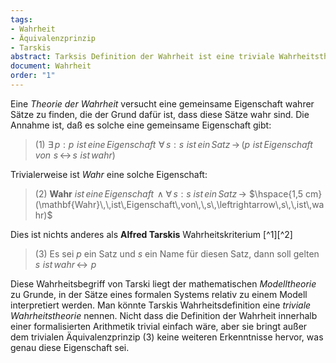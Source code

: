 ```yaml
---
tags:
- Wahrheit
- Äquivalenzprinzip
- Tarskis
abstract: Tarksis Definition der Wahrheit ist eine triviale Wahrheitstheorie.
document: Wahrheit
order: "1"
---
```


Eine _Theorie der Wahrheit_ versucht eine gemeinsame Eigenschaft wahrer Sätze zu finden, die der Grund dafür ist, dass diese Sätze wahr sind. Die Annahme ist, daß es solche eine gemeinsame Eigenschaft gibt:

> (1) $\exists\,p: p\,\,ist\,eine\,Eigenschaft\,\,\forall\,s: s\,\,ist\,ein\,Satz\, \rightarrow\,(p\,\,ist\,Eigenschaft\,von\,\,s\,\leftrightarrow\,s\,\,ist\,wahr)$

Trivialerweise ist _Wahr_ eine solche Eigenschaft:

> (2) $\mathbf{Wahr}~ist\,eine\,Eigenschaft\,\wedge\forall\,s: s~ist\,ein\,Satz\, \rightarrow$
> $\hspace{1,5 cm}(\mathbf{Wahr}\,\,ist\,Eigenschaft\,von\,\,s\,\leftrightarrow\,s\,\,ist\,wahr)$

Dies ist nichts anderes als __Alfred Tarskis__ Wahrheitskriterium [^1][^2]

> (3) Es sei _p_ ein Satz und _s_ ein Name für diesen Satz, dann soll gelten
>  $s\,\, ist\,wahr\,\leftrightarrow\,\,p$

Diese Wahrheitsbegriff von Tarski liegt der mathematischen _Modelltheorie_ zu Grunde, in der Sätze eines formalen Systems relativ zu einem Modell interpretiert werden. Man könnte Tarskis Wahrheitsdefinition eine _triviale Wahrheitstheorie_ nennen. Nicht dass die Definition der Wahrheit innerhalb einer formalisierten Arithmetik trivial einfach wäre, aber sie bringt außer dem trivialen Äquivalenzprinzip (3) keine weiteren Erkenntnisse hervor, was genau diese Eigenschaft sei. 